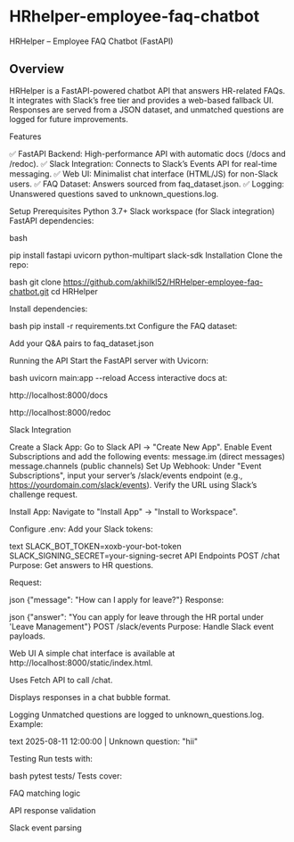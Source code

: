# HRhelper-employee-faq-chatbot


HRHelper – Employee FAQ Chatbot (FastAPI)


## Overview
HRHelper is a FastAPI-powered chatbot API that answers HR-related FAQs. It integrates with Slack’s free tier and provides a web-based fallback UI. Responses are served from a JSON dataset, and unmatched questions are logged for future improvements.

Features

✅ FastAPI Backend: High-performance API with automatic docs (/docs and /redoc).
✅ Slack Integration: Connects to Slack’s Events API for real-time messaging.
✅ Web UI: Minimalist chat interface (HTML/JS) for non-Slack users.
✅ FAQ Dataset: Answers sourced from faq_dataset.json.
✅ Logging: Unanswered questions saved to unknown_questions.log.

Setup
Prerequisites
Python 3.7+
Slack workspace (for Slack integration)
FastAPI dependencies:

bash

pip install fastapi uvicorn python-multipart slack-sdk
Installation
Clone the repo:

bash
git clone https://github.com/akhilkl52/HRHelper-employee-faq-chatbot.git
cd HRHelper

Install dependencies:

bash
pip install -r requirements.txt
Configure the FAQ dataset:

Add your Q&A pairs to faq_dataset.json


Running the API
Start the FastAPI server with Uvicorn:

bash
uvicorn main:app --reload
Access interactive docs at:

http://localhost:8000/docs

http://localhost:8000/redoc

Slack Integration

Create a Slack App:
Go to Slack API → "Create New App".
Enable Event Subscriptions and add the following events:
message.im (direct messages)
message.channels (public channels)
Set Up Webhook:
Under "Event Subscriptions", input your server’s /slack/events endpoint (e.g., https://yourdomain.com/slack/events).
Verify the URL using Slack’s challenge request.

Install App:
Navigate to "Install App" → "Install to Workspace".

Configure .env:
Add your Slack tokens:

text
SLACK_BOT_TOKEN=xoxb-your-bot-token
SLACK_SIGNING_SECRET=your-signing-secret
API Endpoints
POST /chat
Purpose: Get answers to HR questions.

Request:

json
{"message": "How can I apply for leave?"}
Response:

json
{"answer": "You can apply for leave through the HR portal under 'Leave Management"}
POST /slack/events
Purpose: Handle Slack event payloads.

Web UI
A simple chat interface is available at http://localhost:8000/static/index.html.

Uses Fetch API to call /chat.

Displays responses in a chat bubble format.

Logging
Unmatched questions are logged to unknown_questions.log. Example:

text
2025-08-11 12:00:00 | Unknown question: "hii"


Testing
Run tests with:

bash
pytest tests/
Tests cover:

FAQ matching logic

API response validation

Slack event parsing
